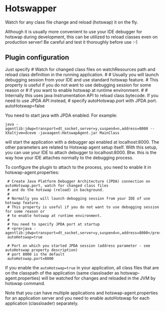 Hotswapper
===========
Watch for any class file change and reload (hotswap) it on the fly.
 
Although it is usually more convenient to use your IDE debugger for hotswap during development, this
can be utilized to reload classes even on production server! Be careful and test it thoroughly before use :-)

Plugin configuration
--------------------
Just specify 
    # Watch for changed class files on watchResources path and reload class definition in the running application.
    #
    # Usually you will launch debugging session from your IDE and use standard hotswap feature.
    # This property is useful if you do not want to use debugging session for some reason or
    # if you want to enable hotswap at runtime environment.
    #
    # Internally this uses java Instrumentation API to reload class bytecode. If you need to use JPDA API instead,
    # specify autoHotswap.port with JPDA port.
    autoHotswap=false

You need to start java with JPDA enabled. For example:

    java -agentlib:jdwp=transport=dt_socket,server=y,suspend=n,address=8000 --XXaltjvm=dcevm -javaagent:HotswapAgent.jar MainClass

will start the application with a debugger api enabled at localhost:8000. The other parameters are related to
Hotswap agent setup itself. With this setup, you can use your IDE to attach debugger to localhost:8000. Btw. this
is the way how your IDE attaches normally to the debugging process.

To configure the plugin to attach to the process, you need to enable it in hotswap-agent.properties:

     # Create Java Platform Debugger Architecture (JPDA) connection on autoHotswap.port, watch for changed class files
     # and do the hotswap (reload) in background.
     #
     # Normally you will launch debugging session from your IDE of use hotswap feature.
     # This property is useful if you do not want to use debugging session for some reason or
     # to enable hotswap at runtime environment.
     #
     # You need to specify JPDA port at startup
     # <pre>java -agentlib:jdwp=transport=dt_socket,server=y,suspend=n,address=8000</pre>
     autoHotswap=true

     # Port on which you started JPDA session (address parameter - see autoHotswap property description)
     # port 8000 is the default
     autoHotswap.port=8000

If you enable the `autoHotswap=true` in your application, all class files that are on the classpath of the application
(same classloader as hotswap-agent.properties) will be watched for changes and reloaded in the JVM by hotswap command.

Note that you can have multiple applications and hotswap-agent.properties for an application server and you need
to enable autoHotswap for each application (classloader) separately.

